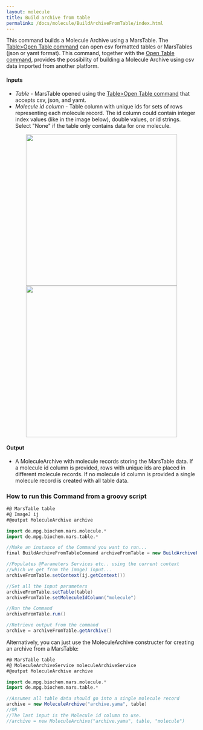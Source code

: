 ```yaml
---
layout: molecule
title: Build archive from table
permalink: /docs/molecule/BuildArchiveFromTable/index.html
---
```


This command builds a Molecule Archive using a MarsTable. The [Table>Open Table command](../../table/ImportTable) can open csv formatted tables or MarsTables (json or yamt format). This command, together with the [Open Table command](../../table/ImportTable), provides the possibility of building a Molecule Archive using csv data imported from another platform.

#### Inputs

* _Table_ - MarsTable opened using the [Table>Open Table command](../../table/ImportTable) that accepts csv, json, and yamt.
* _Molecule id column_ - Table column with unique ids for sets of rows representing each molecule record. The id column could contain integer index values (like in the image below), double values, or id strings. Select "None" if the table only contains data for one molecule.

<div style="text-align: center"><img  src='{{site.baseurl}}/docs/molecule/img/Input_table.png' width='400'/></div>
<div style="text-align: center"><img  src='{{site.baseurl}}/docs/molecule/img/BuildArchiveFromTable.png' width='400'/></div>

#### Output

* A MoleculeArchive with molecule records storing the MarsTable data. If a molecule id column is provided, rows with unique ids are placed in different molecule records. If no molecule id column is provided a single molecule record is created with all table data.

### How to run this Command from a groovy script

```groovy
#@ MarsTable table
#@ ImageJ ij
#@output MoleculeArchive archive

import de.mpg.biochem.mars.molecule.*
import de.mpg.biochem.mars.table.*

//Make an instance of the Command you want to run...
final BuildArchiveFromTableCommand archiveFromTable = new BuildArchiveFromTableCommand()

//Populates @Parameters Services etc.. using the current context
//which we get from the ImageJ input...
archiveFromTable.setContext(ij.getContext())

//Set all the input parameters
archiveFromTable.setTable(table)
archiveFromTable.setMoleculeIdColumn("molecule")

//Run the Command
archiveFromTable.run()

//Retrieve output from the command
archive = archiveFromTable.getArchive()
```

Alternatively, you can just use the MoleculeArchive constructer for creating an archive from a MarsTable:
```groovy
#@ MarsTable table
#@ MoleculeArchiveService moleculeArchiveService
#@output MoleculeArchive archive

import de.mpg.biochem.mars.molecule.*
import de.mpg.biochem.mars.table.*

//Assumes all table data should go into a single molecule record
archive = new MoleculeArchive("archive.yama", table)
//OR
//The last input is the Molecule id column to use.
//archive = new MoleculeArchive("archive.yama", table, "molecule")
```
